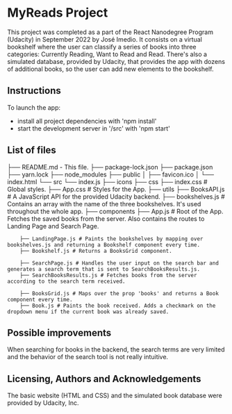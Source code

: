 # MyReads Project
This project was completed as a part of the React Nanodegree Program (Udacity) in September 2022 by José Imedio. 
It consists on a virtual bookshelf where the user can classify a series of books into three categories: Currently Reading, Want to Read and Read. There's also a simulated database, provided by Udacity, that provides the app with dozens of additional books, so the user can add new elements to the bookshelf.

## Instructions
To launch the app:
- install all project dependencies with 'npm install'
- start the development server in '/src' with 'npm start'

## List of files
├── README.md - This file.
├── package-lock.json 
├── package.json 
├── yarn.lock
├── node_modules
├── public
│   ├── favicon.ico 
│   └── index.html 
└── src
    └── index.js 
    ├── icons
    ├── css
        ├── index.css # Global styles. 
        ├── App.css # Styles for the App.
    ├── utils
        ├── BooksAPI.js # A JavaScript API for the provided Udacity backend. 
        ├── bookshelves.js # Contains an array with the name of the three bookshelves. It's used throughout the whole app. 
    ├── components
        ├── App.js # Root of the App. Fetches the saved books from the server. Also contains the routes to Landing Page and Search Page.

        ├── LandingPage.js # Paints the bookshelves by mapping over bookshelves.js and returning a Bookshelf component every time.
        ├── Bookshelf.js # Returns a BooksGrid component. 

        ├── SearchPage.js # Handles the user input on the search bar and generates a search term that is sent to SearchBooksResults.js. 
        ├── SearchBooksResults.js # Fetches books from the server according to the search term received.
            
        ├── BooksGrid.js # Maps over the prop 'books' and returns a Book component every time. 
        ├── Book.js # Paints the book received. Adds a checkmark on the dropdown menu if the current book was already saved.
        
## Possible improvements
When searching for books in the backend, the search terms are very limited and the behavior of the search tool is not really intuitive. 

## Licensing, Authors and Acknowledgements
The basic website (HTML and CSS) and the simulated book database were provided by Udacity, Inc.

